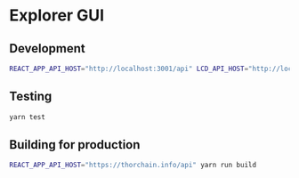 # Explorer GUI

## Development

```sh
REACT_APP_API_HOST="http://localhost:3001/api" LCD_API_HOST="http://localhost:1317/" yarn start
```

## Testing

```sh
yarn test
```

## Building for production

```sh
REACT_APP_API_HOST="https://thorchain.info/api" yarn run build
```
